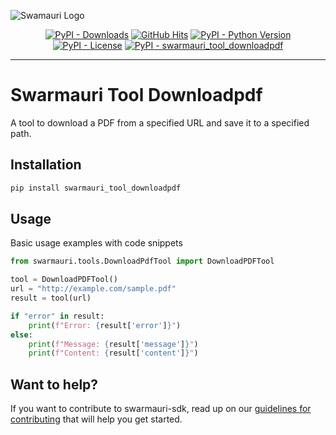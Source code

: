 
![Swamauri Logo](https://res.cloudinary.com/dbjmpekvl/image/upload/v1730099724/Swarmauri-logo-lockup-2048x757_hww01w.png)

<p align="center">
    <a href="https://pypi.org/project/swarmauri_tool_downloadpdf/">
        <img src="https://img.shields.io/pypi/dm/swarmauri_tool_downloadpdf" alt="PyPI - Downloads"/></a>
    <a href="https://github.com/swarmauri/swarmauri-sdk/blob/master/pkgs/community/swarmauri_tool_downloadpdf/README.md">
        <img src="https://hits.seeyoufarm.com/api/count/incr/badge.svg?url=https://github.com/swarmauri/swarmauri-sdk/pkgs/community/swarmauri_tool_downloadpdf/README.md&count_bg=%2379C83D&title_bg=%23555555&icon=&icon_color=%23E7E7E7&title=hits&edge_flat=false" alt="GitHub Hits"/></a>
    <a href="https://pypi.org/project/swarmauri_tool_downloadpdf/">
        <img src="https://img.shields.io/pypi/pyversions/swarmauri_tool_downloadpdf" alt="PyPI - Python Version"/></a>
    <a href="https://pypi.org/project/swarmauri_tool_downloadpdf/">
        <img src="https://img.shields.io/pypi/l/swarmauri_tool_downloadpdf" alt="PyPI - License"/></a>
    <a href="https://pypi.org/project/swarmauri_tool_downloadpdf/">
        <img src="https://img.shields.io/pypi/v/swarmauri_tool_downloadpdf?label=swarmauri_tool_downloadpdf&color=green" alt="PyPI - swarmauri_tool_downloadpdf"/></a>
</p>

---

# Swarmauri Tool Downloadpdf

A tool to download a PDF from a specified URL and save it to a specified path.

## Installation

```bash
pip install swarmauri_tool_downloadpdf
```

## Usage
Basic usage examples with code snippets
```python
from swarmauri.tools.DownloadPdfTool import DownloadPDFTool

tool = DownloadPDFTool()
url = "http://example.com/sample.pdf"
result = tool(url)

if "error" in result:
    print(f"Error: {result['error']}")
else:
    print(f"Message: {result['message']}")
    print(f"Content: {result['content']}")
```
## Want to help?

If you want to contribute to swarmauri-sdk, read up on our [guidelines for contributing](https://github.com/swarmauri/swarmauri-sdk/blob/master/contributing.md) that will help you get started.
